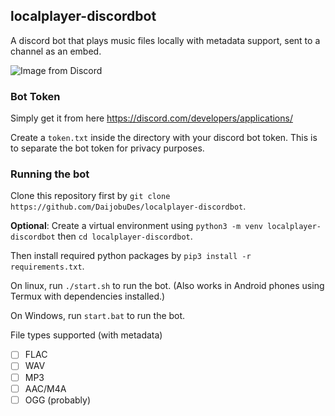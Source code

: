 ## localplayer-discordbot
A discord bot that plays music files locally with metadata support, sent to a channel as an embed.

![Image from Discord](https://daijobudes.s-ul.eu/RKa0rvfW.png)

### Bot Token
Simply get it from here https://discord.com/developers/applications/

Create a `token.txt` inside the directory with your discord bot token. This is to separate the bot token for privacy purposes.

### Running the bot
Clone this repository first by `git clone https://github.com/DaijobuDes/localplayer-discordbot`.

**Optional**: Create a virtual environment using `python3 -m venv localplayer-discordbot` then `cd localplayer-discordbot`.

Then install required python packages by `pip3 install -r requirements.txt`.

On linux, run `./start.sh` to run the bot. (Also works in Android phones using Termux with dependencies installed.)

On Windows, run `start.bat` to run the bot.

File types supported (with metadata)

- [ ] FLAC
- [ ] WAV
- [ ] MP3
- [ ] AAC/M4A
- [ ] OGG (probably)
